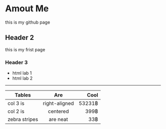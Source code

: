 # Amout Me
this is my github page
## Header 2
this is my frist page
### Header 3

- html lab 1
- html lab 2

---
| Tables        | Are           | Cool   |
| ------------- |:-------------:| -----: |
| col 3 is      | right-aligned | 53231฿ |
| col 2 is      | centered      |   399฿ |
| zebra stripes | are neat      |    33฿ |